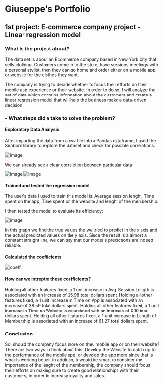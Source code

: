 # Giuseppe's Portfolio

## 1st project: E-commerce company project - Linear regression model

### What is the project about?

The data set is about an Ecommerce company based in New York City that sells clothing. Customers come in to the store, have sessions meetings with a personal stylist, then they can go home and order either on a mobile app or website for the clothes they want.

The company is trying to decide whether to focus their efforts on their mobile app experience or their website. In order to do so, I will analyze the set of data which contains information about the customers and create a linear regression model that will help the business make a data-driven decision.

###   - What steps did a take to solve the problem?

  #### Exploratory Data Analysis
  
After importing the data from a csv file into a Pandas dataframe, I used the Seaborn library to explore the dataset and check for possible correlations.

![image](https://user-images.githubusercontent.com/91633570/135598044-59fc3c2e-188f-46e8-bce5-2903928e9877.png)

We can already see a clear correletion between particular data


![image](https://user-images.githubusercontent.com/91633570/135600146-6cb26e27-9bc6-4ce1-be61-4c26e1e71a5e.png) ![image](https://user-images.githubusercontent.com/91633570/135600294-07566d86-5d62-4310-a974-63d972442050.png)

 #### Trained and tested the regression model 
 
The user's data I used to train this model is: Average session lenght, Time spent on the app, Time spent on the website and lenght of the membership.

I then tested the model to evaluate its efficiency:

![image](https://user-images.githubusercontent.com/91633570/135608223-b55ed5b6-7263-4bce-9f9d-e7f2d6a8bbaf.png)

In this graph we find the true values the we tried to predict in the x axis and the actual predicted values on the y axis. Since the result is a almost a constant straight line, we can say that our model's predictions are indeed reliable.

#### Calculated the coefficients
 
![coeff](https://user-images.githubusercontent.com/91633570/135609501-3cce5982-9458-4b12-a528-207459e57bb3.PNG)

#### How can we intreptre these coefficients?

Holding all other features fixed, a 1 unit increase in Avg. Session Length is associated with an increase of 25.98 total dollars spent.
Holding all other features fixed, a 1 unit increase in Time on App is associated with an increase of 38.59 total dollars spent.
Holding all other features fixed, a 1 unit increase in Time on Website is associated with an increase of 0.19 total dollars spent.
Holding all other features fixed, a 1 unit increase in Length of Membership is associated with an increase of 61.27 total dollars spent.

### Conclusion 

So, should the company focus more on theu mobile app or on their website? There are two ways to think about this: Develop the Website to catch up to the performance of the mobile app, or develop the app more since that is what is working better. In addition, it would be smart to consider the importance of the lenght of the membership, the company should focus their efforts on making sure to create good relationships with their customers, in order to increasy loyality and sales.
